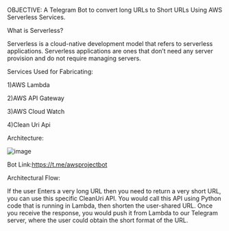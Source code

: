 OBJECTIVE: A Telegram Bot to convert long URLs to Short URLs Using AWS Serverless Services.

What is Serverless?

Serverless is a cloud-native development model that refers to serverless applications. Serverless applications are ones that don’t need any server provision and do not require managing servers.

Services Used for Fabricating:

1)AWS Lambda

2)AWS API Gateway

3)AWS Cloud Watch

4)Clean Uri Api

Architecture:


![image](https://github.com/bablukhaja14/AWS-Serverless-URL-SHORTEN-BOT/assets/82576550/302a8256-9691-4ef6-a303-6fffe38a7b67)


Bot Link:https://t.me/awsprojectbot


Architectural Flow:

If the user Enters a very long URL then you need to return a very short URL, you can use this specific CleanUri API. You would call this API using Python code that is running in Lambda, then shorten the user-shared URL. Once you receive the response, you would push it from Lambda to our Telegram server, where the user could obtain the short format of the URL.

